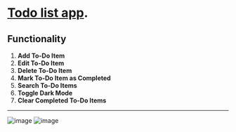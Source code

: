 # [Todo list app](https://simonportillo.github.io/todo-app/).

## Functionality
1. **Add To-Do Item**
2. **Edit To-Do Item**
3. **Delete To-Do Item**
4. **Mark To-Do Item as Completed**
5. **Search To-Do Items**
6. **Toggle Dark Mode**
7. **Clear Completed To-Do Items**
---
![image](https://github.com/user-attachments/assets/2fee0d93-4e87-4428-a124-dfb416487960)
![image](https://github.com/user-attachments/assets/1fb31ce5-4d04-4db5-800b-38229a70d9f7)
